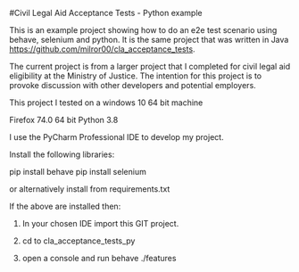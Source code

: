 #Civil Legal Aid Acceptance Tests - Python example

This is an example project showing how to do an e2e test scenario using behave, selenium and python. It is the same project that was written in Java https://github.com/milror00/cla_acceptance_tests.

The current project is from a larger project that I completed for civil legal aid eligibility at the Ministry of Justice. The intention for this project is to provoke discussion with other developers and potential employers.

This project I tested on a windows 10 64 bit machine

Firefox 74.0 64 bit
Python 3.8

I use the PyCharm Professional IDE to develop my project.

Install the following libraries:

pip install behave
pip install selenium

or alternatively install from requirements.txt


If the above are installed then:

1. In your chosen IDE import this GIT project.

2. cd to cla_acceptance_tests_py

3. open a console and run behave ./features

